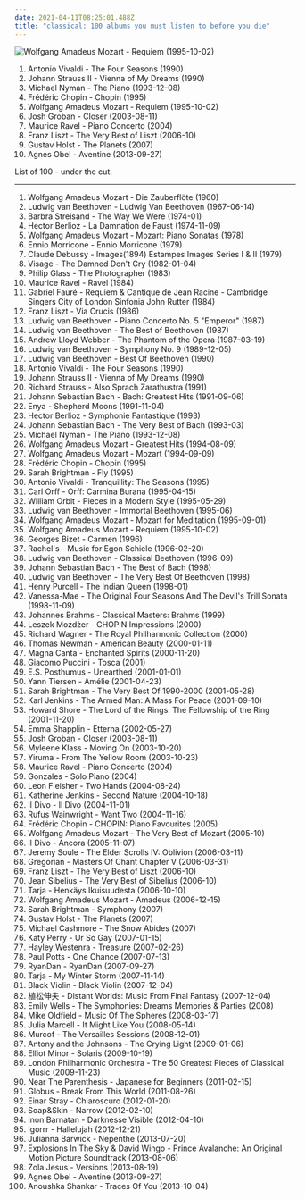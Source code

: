 ```yaml
---
date: 2021-04-11T08:25:01.488Z
title: "classical: 100 albums you must listen to before you die"
---
```

![Wolfgang Amadeus Mozart - Requiem (1995-10-02)](https://img.discogs.com/YBOWHoHgOigC8Xm2ecyi43E5LaQ=/fit-in/600x598/filters:strip_icc():format(jpeg):mode_rgb():quality(90)/discogs-images/R-7175124-1445541877-2351.jpeg.jpg "Wolfgang Amadeus Mozart - Requiem (1995-10-02)")
<ol class="albums">
<li data-cover="http://coverartarchive.org/release/55555fce-af44-4e93-a170-7554ed1e932d/4879800403-500.jpg" data-tags="classical" role="button">Antonio Vivaldi - The Four Seasons (1990)</li>
<li data-cover="https://via.placeholder.com/450" data-tags="classical, johann strauss ii" role="button">Johann Strauss II - Vienna of My Dreams (1990)</li>
<li data-cover="http://coverartarchive.org/release/4bf88b0f-9999-4a7f-b4be-cd7f9e2a8599/28293994702-500.jpg" data-tags="soundtrack, piano" role="button">Michael Nyman - The Piano (1993-12-08)</li>
<li data-cover="http://coverartarchive.org/release/f1a4d60a-8910-421c-b4b2-a2ceee5608ce/14901757804-500.jpg" data-tags="classical" role="button">Frédéric Chopin - Chopin (1995)</li>
<li data-cover="https://img.discogs.com/YBOWHoHgOigC8Xm2ecyi43E5LaQ=/fit-in/600x598/filters:strip_icc():format(jpeg):mode_rgb():quality(90)/discogs-images/R-7175124-1445541877-2351.jpeg.jpg" data-tags="classical" role="button">Wolfgang Amadeus Mozart - Requiem (1995-10-02)</li>
<li data-cover="https://img.discogs.com/rX0rFXm9Ngs9mJov-Nuk-MBTcjE=/fit-in/599x540/filters:strip_icc():format(jpeg):mode_rgb():quality(90)/discogs-images/R-4846896-1377355013-5168.jpeg.jpg" data-tags="classical, josh groban" role="button">Josh Groban - Closer (2003-08-11)</li>
<li data-cover="https://img.discogs.com/Y0b4Ob0n6Hwp7bmnTThEYES_HUw=/fit-in/355x346/filters:strip_icc():format(jpeg):mode_rgb():quality(90)/discogs-images/R-15418053-1591213040-9861.jpeg.jpg" data-tags="classical" role="button">Maurice Ravel - Piano Concerto (2004)</li>
<li data-cover="http://coverartarchive.org/release/20e1927a-3703-4fa5-96d2-a027db1737ee/16785820466-500.jpg" data-tags="classical" role="button">Franz Liszt - The Very Best of Liszt (2006-10)</li>
<li data-cover="https://img.discogs.com/VrMQPjBC62daox6swpVFW8xWAsM=/fit-in/600x596/filters:strip_icc():format(jpeg):mode_rgb():quality(90)/discogs-images/R-746488-1373094418-1552.jpeg.jpg" data-tags="classical" role="button">Gustav Holst - The Planets (2007)</li>
<li data-cover="http://coverartarchive.org/release/2d012e66-6759-485b-beb5-00532c46a386/8544215048-500.jpg" data-tags="folk, singer-songwriter, piano" role="button">Agnes Obel - Aventine (2013-09-27)</li>
</ol>
List of 100 - under the cut.
<!-- more -->

_________________

<ol class="albums">
<li data-cover="https://img.discogs.com/-rFomqJkdcElgmOW1n71dgnZghc=/fit-in/600x519/filters:strip_icc():format(jpeg):mode_rgb():quality(90)/discogs-images/R-9220649-1476965793-5776.jpeg.jpg" data-tags="opera, classical" role="button">
Wolfgang Amadeus Mozart - Die Zauberflöte (1960)
</li>
<li data-cover="https://img.discogs.com/GJe-XwC711lUsGk0Jl7bw1jezHE=/fit-in/566x600/filters:strip_icc():format(jpeg):mode_rgb():quality(90)/discogs-images/R-6049879-1409772681-4998.jpeg.jpg" data-tags="classical" role="button">
Ludwig van Beethoven - Ludwig Van Beethoven (1967-06-14)
</li>
<li data-cover="http://coverartarchive.org/release/297b5fd9-654c-3eb7-a41e-40fc4ae011c7/9800946084-500.jpg" data-tags="jazz, 70s, easy listening" role="button">
Barbra Streisand - The Way We Were (1974-01)
</li>
<li data-cover="https://img.discogs.com/2cdTkWtOmc6672BXDT4TdB9Zb2A=/fit-in/600x605/filters:strip_icc():format(jpeg):mode_rgb():quality(90)/discogs-images/R-8125816-1455650816-9195.jpeg.jpg" data-tags="opera" role="button">
Hector Berlioz - La Damnation de Faust (1974-11-09)
</li>
<li data-cover="https://img.discogs.com/hQrEryubvbJQdogI92q3mU7QYrY=/fit-in/600x591/filters:strip_icc():format(jpeg):mode_rgb():quality(90)/discogs-images/R-13961000-1564967452-5475.jpeg.jpg" data-tags="classical, piano" role="button">
Wolfgang Amadeus Mozart - Mozart: Piano Sonatas (1978)
</li>
<li data-cover="http://coverartarchive.org/release/06a37eaa-38d0-41a9-a77c-d13aa5762b9d/26656368226-500.jpg" data-tags="classical, instrumental, easy listening, cinema, movie score composers, easylistening jazz" role="button">
Ennio Morricone - Ennio Morricone (1979)
</li>
<li data-cover="http://coverartarchive.org/release/b5e7085c-c860-45f6-b2bf-52a1c0f70f71/13718728004-500.jpg" data-tags="classical, claude debussy" role="button">
Claude Debussy - Images(1894) Estampes Images Series I & II (1979)
</li>
<li data-cover="http://coverartarchive.org/release/c354b401-7722-4297-a26b-0822953fa829/14592166258-500.jpg" data-tags="new wave" role="button">
Visage - The Damned Don't Cry (1982-01-04)
</li>
<li data-cover="http://coverartarchive.org/release/6a881cc4-3553-4d01-a4d0-aff431bf05f0/22056730148-500.jpg" data-tags="classical, classic, instrumental, orchestra, avant-garde, female vocalist, faves, revisit, classical music, landscape, wanttobuy, gammarec, granka, worldmusik, je devrais avoir mon enfer de la caresse, quixotic sounds, freepurp1e, fabulous live act, fabulous orchestra, great cinema, music for the car, ssdsds" role="button">
Philip Glass - The Photographer (1983)
</li>
<li data-cover="https://img.discogs.com/92IOMhi2WE_vg_IGpVr2O11W9zU=/fit-in/600x847/filters:strip_icc():format(jpeg):mode_rgb():quality(90)/discogs-images/R-11037058-1558453784-9891.jpeg.jpg" data-tags="classical, symphonic, 20th century classical, 20th century, ravel, classical orchestral" role="button">
Maurice Ravel - Ravel (1984)
</li>
<li data-cover="http://coverartarchive.org/release/39746e0d-3a1b-45e6-af11-7efc04a00e0a/23077300994-500.jpg" data-tags="classical" role="button">
Gabriel Fauré - Requiem & Cantique de Jean Racine - Cambridge Singers City of London Sinfonia John Rutter (1984)
</li>
<li data-cover="https://img.discogs.com/vFlG98PcjCYC1jTTfvPre_JoQvM=/fit-in/600x605/filters:strip_icc():format(jpeg):mode_rgb():quality(90)/discogs-images/R-5647183-1473924207-7528.jpeg.jpg" data-tags="classical, piano, liszt, musica sacra" role="button">
Franz Liszt - Via Crucis (1986)
</li>
<li data-cover="http://coverartarchive.org/release/c7a67bbc-f7e0-45c0-9de8-799bfc762f67/8724006835-500.jpg" data-tags="classical, beethoven" role="button">
Ludwig van Beethoven - Piano Concerto No. 5 "Emperor" (1987)
</li>
<li data-cover="http://coverartarchive.org/release/65b5c48f-89c9-4be9-b7a0-2e18692db80e/19147437194-500.jpg" data-tags="classical, beethoven" role="button">
Ludwig van Beethoven - The Best of Beethoven (1987)
</li>
<li data-cover="http://coverartarchive.org/release/8b2b725f-c3dd-41c2-b98d-e42f027fbe1c/3768060682-500.jpg" data-tags="musical, soundtrack" role="button">
Andrew Lloyd Webber - The Phantom of the Opera (1987-03-19)
</li>
<li data-cover="http://coverartarchive.org/release/89a7101d-9c32-47b3-8dbf-70112caad1d8/15888345657-500.jpg" data-tags="classical" role="button">
Ludwig van Beethoven - Symphony No. 9 (1989-12-05)
</li>
<li data-cover="https://via.placeholder.com/450" data-tags="classical" role="button">
Ludwig van Beethoven - Best Of Beethoven (1990)
</li>
<li data-cover="http://coverartarchive.org/release/55555fce-af44-4e93-a170-7554ed1e932d/4879800403-500.jpg" data-tags="classical" role="button">
Antonio Vivaldi - The Four Seasons (1990)
</li>
<li data-cover="https://via.placeholder.com/450" data-tags="classical, johann strauss ii" role="button">
Johann Strauss II - Vienna of My Dreams (1990)
</li>
<li data-cover="http://coverartarchive.org/release/c405f2d0-f522-4d61-8812-c0f8422d124f/12252644242-500.jpg" data-tags="classical" role="button">
Richard Strauss - Also Sprach Zarathustra (1991)
</li>
<li data-cover="http://coverartarchive.org/release/f4ffbc01-c48f-46a8-a90d-8680c78d7e73/18841923466-500.jpg" data-tags="classical" role="button">
Johann Sebastian Bach - Bach: Greatest Hits (1991-09-06)
</li>
<li data-cover="http://coverartarchive.org/release/2fbbe6b7-5679-33cf-a084-ee4bd5429807/16797026280-500.jpg" data-tags="celtic, new age" role="button">
Enya - Shepherd Moons (1991-11-04)
</li>
<li data-cover="http://coverartarchive.org/release/5802a8b7-0c35-47d5-b4c6-59b495361a0d/24426125912-500.jpg" data-tags="classical" role="button">
Hector Berlioz - Symphonie Fantastique (1993)
</li>
<li data-cover="http://coverartarchive.org/release/f835ced9-a60a-4ebb-ad2a-6be11ccf7dfb/2634582164-500.jpg" data-tags="classical" role="button">
Johann Sebastian Bach - The Very Best of Bach (1993-03)
</li>
<li data-cover="http://coverartarchive.org/release/4bf88b0f-9999-4a7f-b4be-cd7f9e2a8599/28293994702-500.jpg" data-tags="soundtrack, piano" role="button">
Michael Nyman - The Piano (1993-12-08)
</li>
<li data-cover="https://img.discogs.com/YBOWHoHgOigC8Xm2ecyi43E5LaQ=/fit-in/600x598/filters:strip_icc():format(jpeg):mode_rgb():quality(90)/discogs-images/R-7175124-1445541877-2351.jpeg.jpg" data-tags="classical" role="button">
Wolfgang Amadeus Mozart - Greatest Hits (1994-08-09)
</li>
<li data-cover="http://coverartarchive.org/release/e7acaac9-2f2b-4146-ac24-ea13e311d2d3/6755686959-500.jpg" data-tags="classical" role="button">
Wolfgang Amadeus Mozart - Mozart (1994-09-09)
</li>
<li data-cover="http://coverartarchive.org/release/f1a4d60a-8910-421c-b4b2-a2ceee5608ce/14901757804-500.jpg" data-tags="classical" role="button">
Frédéric Chopin - Chopin (1995)
</li>
<li data-cover="https://img.discogs.com/AEcPN3xbgGP-QuO_q4A_u64fiM0=/fit-in/600x590/filters:strip_icc():format(jpeg):mode_rgb():quality(90)/discogs-images/R-3393240-1328652413.jpeg.jpg" data-tags="classical, sarah brightman, female vocalists" role="button">
Sarah Brightman - Fly (1995)
</li>
<li data-cover="https://img.discogs.com/6WF7BbJPuJYHJy1auqoTLxLM2aw=/fit-in/600x587/filters:strip_icc():format(jpeg):mode_rgb():quality(90)/discogs-images/R-15622610-1594727362-1064.jpeg.jpg" data-tags="classical" role="button">
Antonio Vivaldi - Tranquillity: The Seasons (1995)
</li>
<li data-cover="http://coverartarchive.org/release/1cd797a6-f065-4ee0-a880-fb91c3b85b05/8644457586-500.jpg" data-tags="classical" role="button">
Carl Orff - Orff: Carmina Burana (1995-04-15)
</li>
<li data-cover="https://img.discogs.com/cfc9e7fd50d7c9c08931869b95f6849a01d0635d/images/spacer.gif" data-tags="electronic, ambient" role="button">
William Orbit - Pieces in a Modern Style (1995-05-29)
</li>
<li data-cover="https://img.discogs.com/MEqmjRXOi-WQUGEs-7tOX8wca4c=/fit-in/600x600/filters:strip_icc():format(jpeg):mode_rgb():quality(90)/discogs-images/R-4596687-1493645830-5425.jpeg.jpg" data-tags="classical, ludwig van beethoven" role="button">
Ludwig van Beethoven - Immortal Beethoven (1995-06)
</li>
<li data-cover="http://coverartarchive.org/release/de43ed42-ae46-4aab-86bf-d044fb49a6e3/26672610950-500.jpg" data-tags="classical" role="button">
Wolfgang Amadeus Mozart - Mozart for Meditation (1995-09-01)
</li>
<li data-cover="https://img.discogs.com/YBOWHoHgOigC8Xm2ecyi43E5LaQ=/fit-in/600x598/filters:strip_icc():format(jpeg):mode_rgb():quality(90)/discogs-images/R-7175124-1445541877-2351.jpeg.jpg" data-tags="classical" role="button">
Wolfgang Amadeus Mozart - Requiem (1995-10-02)
</li>
<li data-cover="https://img.discogs.com/aHy5J5yOSH8cVZWrTQUgFReFqMk=/fit-in/600x598/filters:strip_icc():format(jpeg):mode_rgb():quality(90)/discogs-images/R-1469447-1522497197-5225.jpeg.jpg" data-tags="carmen, opera, bizet" role="button">
Georges Bizet - Carmen (1996)
</li>
<li data-cover="http://coverartarchive.org/release/c65c6272-7f28-4fcc-87a3-7c5fc7788ffe/8099938641-500.jpg" data-tags="classical" role="button">
Rachel's - Music for Egon Schiele (1996-02-20)
</li>
<li data-cover="https://img.discogs.com/MEqmjRXOi-WQUGEs-7tOX8wca4c=/fit-in/600x600/filters:strip_icc():format(jpeg):mode_rgb():quality(90)/discogs-images/R-4596687-1493645830-5425.jpeg.jpg" data-tags="classical" role="button">
Ludwig van Beethoven - Classical Beethoven (1996-09)
</li>
<li data-cover="http://coverartarchive.org/release/b080e461-fab7-4739-ac40-b99b85ebd67c/22304804641-500.jpg" data-tags="classical" role="button">
Johann Sebastian Bach - The Best of Bach (1998)
</li>
<li data-cover="http://coverartarchive.org/release/eff7bc35-a164-48d9-9919-ca4760bcdb3e/17017753410-500.jpg" data-tags="classical, ludwig van beethoven, naxos, wheeee" role="button">
Ludwig van Beethoven - The Very Best Of Beethoven (1998)
</li>
<li data-cover="https://img.discogs.com/n22kioyzg7YXR6v5CPo8OquTOMI=/fit-in/500x501/filters:strip_icc():format(jpeg):mode_rgb():quality(90)/discogs-images/R-11961715-1525550823-6700.jpeg.jpg" data-tags="baroque" role="button">
Henry Purcell - The Indian Queen (1998-01)
</li>
<li data-cover="http://coverartarchive.org/release/6d8b76bc-9242-4ade-a9f2-11a9fa09360e/3499366949-500.jpg" data-tags="classical, instrumental" role="button">
Vanessa-Mae - The Original Four Seasons And The Devil's Trill Sonata (1998-11-09)
</li>
<li data-cover="http://coverartarchive.org/release/0bc86aed-5e64-4a15-bef6-666a09c9236a/14160170707-500.jpg" data-tags="classical" role="button">
Johannes Brahms - Classical Masters: Brahms (1999)
</li>
<li data-cover="http://coverartarchive.org/release/b90583a6-a000-4f23-ac1f-e63efec00de6/13210646761-500.jpg" data-tags="nu jazz, classical, jazz, piano" role="button">
Leszek Możdżer - CHOPIN Impressions (2000)
</li>
<li data-cover="http://coverartarchive.org/release/6ebe8cc4-ee3e-4eb1-ae7d-b1fc09b49646/13435578387-500.jpg" data-tags="classical, wagner" role="button">
Richard Wagner - The Royal Philharmonic Collection (2000)
</li>
<li data-cover="http://coverartarchive.org/release/fc8ab829-5388-4640-bb64-c41c4c1caea8/18688508262-500.jpg" data-tags="soundtrack" role="button">
Thomas Newman - American Beauty (2000-01-11)
</li>
<li data-cover="http://coverartarchive.org/release/eb41d085-f38b-48cc-919f-377ee0fb2fe9/16112159503-500.jpg" data-tags="gregoriano" role="button">
Magna Canta - Enchanted Spirits (2000-11-20)
</li>
<li data-cover="https://via.placeholder.com/450" data-tags="opera, tosca" role="button">
Giacomo Puccini - Tosca (2001)
</li>
<li data-cover="http://coverartarchive.org/release/c958fc3b-1a1a-4728-ae0b-a149eb5abfa9/8791017488-500.jpg" data-tags="new age" role="button">
E.S. Posthumus - Unearthed (2001-01-01)
</li>
<li data-cover="http://coverartarchive.org/release/71932455-067b-4fcb-b9e4-2cb16da0bb96/1383827288-500.jpg" data-tags="soundtrack" role="button">
Yann Tiersen - Amélie (2001-04-23)
</li>
<li data-cover="https://img.discogs.com/SulTY8sgOWJuB0V1Ite5P3IZ87A=/fit-in/600x593/filters:strip_icc():format(jpeg):mode_rgb():quality(90)/discogs-images/R-9841057-1487185761-7001.jpeg.jpg" data-tags="sarah brightman, female vocalists" role="button">
Sarah Brightman - The Very Best Of 1990-2000 (2001-05-28)
</li>
<li data-cover="http://coverartarchive.org/release/9684c702-d5e9-4827-9e11-b124de44af4b/4397354155-500.jpg" data-tags="classical, choral, karljenkins" role="button">
Karl Jenkins - The Armed Man: A Mass For Peace (2001-09-10)
</li>
<li data-cover="http://coverartarchive.org/release/495652e1-d9b7-40c5-8490-10a87b91dba6/18382478913-500.jpg" data-tags="soundtrack" role="button">
Howard Shore - The Lord of the Rings: The Fellowship of the Ring (2001-11-20)
</li>
<li data-cover="http://coverartarchive.org/release/de303c46-f1b4-404b-9216-fb65002f858f/16223376046-500.jpg" data-tags="female vocalists, emma shapplin" role="button">
Emma Shapplin - Etterna (2002-05-27)
</li>
<li data-cover="https://img.discogs.com/rX0rFXm9Ngs9mJov-Nuk-MBTcjE=/fit-in/599x540/filters:strip_icc():format(jpeg):mode_rgb():quality(90)/discogs-images/R-4846896-1377355013-5168.jpeg.jpg" data-tags="classical, josh groban" role="button">
Josh Groban - Closer (2003-08-11)
</li>
<li data-cover="http://coverartarchive.org/release/e4190b11-26fe-4a7e-a667-bae88a9634c2/9519022390-500.jpg" data-tags="piano" role="button">
Myleene Klass - Moving On (2003-10-20)
</li>
<li data-cover="http://coverartarchive.org/release/793b0d7d-a4cd-4937-9ec6-41f8b9bc0228/2562227796-500.jpg" data-tags="yiruma" role="button">
Yiruma - From The Yellow Room (2003-10-23)
</li>
<li data-cover="https://img.discogs.com/Y0b4Ob0n6Hwp7bmnTThEYES_HUw=/fit-in/355x346/filters:strip_icc():format(jpeg):mode_rgb():quality(90)/discogs-images/R-15418053-1591213040-9861.jpeg.jpg" data-tags="classical" role="button">
Maurice Ravel - Piano Concerto (2004)
</li>
<li data-cover="http://coverartarchive.org/release/cbb6fa2e-393f-39a4-94cc-21caa3baf782/4514952186-500.jpg" data-tags="piano" role="button">
Gonzales - Solo Piano (2004)
</li>
<li data-cover="https://img.discogs.com/At1k_ayB0OQAGh0e4Zqafu2i-nY=/fit-in/600x600/filters:strip_icc():format(jpeg):mode_rgb():quality(90)/discogs-images/R-12280940-1532078382-3948.jpeg.jpg" data-tags="classical, fleisher" role="button">
Leon Fleisher - Two Hands (2004-08-24)
</li>
<li data-cover="http://coverartarchive.org/release/ef9353aa-8db2-45ea-80f6-56f8486cc698/7955388136-500.jpg" data-tags="opera, classical, female vocalists" role="button">
Katherine Jenkins - Second Nature (2004-10-18)
</li>
<li data-cover="https://img.discogs.com/ZHAPNEM-OI8MJhZrxLHI3leDKv0=/fit-in/500x440/filters:strip_icc():format(jpeg):mode_rgb():quality(90)/discogs-images/R-13908747-1563825490-6490.jpeg.jpg" data-tags="il divo, classical" role="button">
Il Divo - Il Divo (2004-11-01)
</li>
<li data-cover="https://img.discogs.com/3waKR4XxTJ5AsOA8BWGWHiUUw9k=/fit-in/600x517/filters:strip_icc():format(jpeg):mode_rgb():quality(90)/discogs-images/R-11072812-1520800595-4024.jpeg.jpg" data-tags="indie, singer-songwriter" role="button">
Rufus Wainwright - Want Two (2004-11-16)
</li>
<li data-cover="http://coverartarchive.org/release/aade37f0-87b8-4d8d-8c63-2435e90d14ef/16260917544-500.jpg" data-tags="classical" role="button">
Frédéric Chopin - CHOPIN: Piano Favourites (2005)
</li>
<li data-cover="http://coverartarchive.org/release/6faf3908-a49a-43f2-8799-1d701d404fcb/10496452285-500.jpg" data-tags="classical" role="button">
Wolfgang Amadeus Mozart - The Very Best of Mozart (2005-10)
</li>
<li data-cover="http://coverartarchive.org/release/95c0ced5-be9d-4558-b607-78e23d499ac8/5794008928-500.jpg" data-tags="il divo, classical" role="button">
Il Divo - Ancora (2005-11-07)
</li>
<li data-cover="http://coverartarchive.org/release/44c933d3-a10a-4253-8651-51684ed0f279/2347335131-500.jpg" data-tags="soundtrack, video game music" role="button">
Jeremy Soule - The Elder Scrolls IV: Oblivion (2006-03-11)
</li>
<li data-cover="http://coverartarchive.org/release/62c65ea0-fb83-4c43-ac89-95f8448c5b27/10374863828-500.jpg" data-tags="classical, ambient, new age, celtic" role="button">
Gregorian - Masters Of Chant Chapter V (2006-03-31)
</li>
<li data-cover="http://coverartarchive.org/release/20e1927a-3703-4fa5-96d2-a027db1737ee/16785820466-500.jpg" data-tags="classical" role="button">
Franz Liszt - The Very Best of Liszt (2006-10)
</li>
<li data-cover="http://coverartarchive.org/release/84d12e5c-115f-4ef1-96bd-f972b41536c7/8293509982-500.jpg" data-tags="classical, late romantic" role="button">
Jean Sibelius - The Very Best of Sibelius (2006-10)
</li>
<li data-cover="http://coverartarchive.org/release/0257cd0d-999b-426b-b098-3902c691996a/11322636619-500.jpg" data-tags="christmas" role="button">
Tarja - Henkäys Ikuisuudesta (2006-10-10)
</li>
<li data-cover="https://img.discogs.com/YBOWHoHgOigC8Xm2ecyi43E5LaQ=/fit-in/600x598/filters:strip_icc():format(jpeg):mode_rgb():quality(90)/discogs-images/R-7175124-1445541877-2351.jpeg.jpg" data-tags="soundtrack, classical" role="button">
Wolfgang Amadeus Mozart - Amadeus (2006-12-15)
</li>
<li data-cover="https://img.discogs.com/yN1TDls6ZCOnqUGsiJ48a5Yfk2w=/fit-in/600x600/filters:strip_icc():format(jpeg):mode_rgb():quality(90)/discogs-images/R-1393131-1523761238-6659.jpeg.jpg" data-tags="opera, female vocalist, classical symphony, sarah brightman" role="button">
Sarah Brightman - Symphony (2007)
</li>
<li data-cover="https://img.discogs.com/VrMQPjBC62daox6swpVFW8xWAsM=/fit-in/600x596/filters:strip_icc():format(jpeg):mode_rgb():quality(90)/discogs-images/R-746488-1373094418-1552.jpeg.jpg" data-tags="classical" role="button">
Gustav Holst - The Planets (2007)
</li>
<li data-cover="http://coverartarchive.org/release/3b3ee7b7-a91e-4b70-bcc2-2669d1bf013d/16302212379-500.jpg" data-tags="classical, singer-songwriter" role="button">
Michael Cashmore - The Snow Abides (2007)
</li>
<li data-cover="https://img.discogs.com/VPZYWF2ksSiHJqfZgVaantZcQWw=/fit-in/600x570/filters:strip_icc():format(jpeg):mode_rgb():quality(90)/discogs-images/R-5182187-1386762667-5591.jpeg.jpg" data-tags="female vocalists" role="button">
Katy Perry - Ur So Gay (2007-01-15)
</li>
<li data-cover="http://coverartarchive.org/release/d8e5feb6-861b-44a0-a875-79851c40126a/6356680570-500.jpg" data-tags="hayley westenra" role="button">
Hayley Westenra - Treasure (2007-02-26)
</li>
<li data-cover="http://coverartarchive.org/release/a0ab7460-dc52-44ff-8566-4b78730d0ccd/16682270227-500.jpg" data-tags="opera" role="button">
Paul Potts - One Chance (2007-07-13)
</li>
<li data-cover="https://img.discogs.com/D_MMSYhBp_Ag28Z9lZXV4gLKKoc=/fit-in/600x587/filters:strip_icc():format(jpeg):mode_rgb():quality(90)/discogs-images/R-1626668-1486233031-1009.jpeg.jpg" data-tags="classical, male vocalists, duets, ryandan, canadian vocals, ryandan-ryandan" role="button">
RyanDan - RyanDan (2007-09-27)
</li>
<li data-cover="https://via.placeholder.com/450" data-tags="symphonic metal" role="button">
Tarja - My Winter Storm (2007-11-14)
</li>
<li data-cover="http://coverartarchive.org/release/48847215-75ee-467d-93be-8e0604ce50a6/2541931447-500.jpg" data-tags="classical, hip hop" role="button">
Black Violin - Black Violin (2007-12-04)
</li>
<li data-cover="http://coverartarchive.org/release/8b8bf29c-73d8-4067-8255-cd8d2b9492ff/14920083393-500.jpg" data-tags="classical, orchestral, bandcamp, flac, mam" role="button">
植松伸夫 - Distant Worlds: Music From Final Fantasy (2007-12-04)
</li>
<li data-cover="http://coverartarchive.org/release/bcb103ed-1dc1-4679-ad43-ea23b77a2264/7081619659-500.jpg" data-tags="classical, singer-songwriter, easy listening, folktronica, lost, richard, bananas, bats, miscellaneous, alt, rich, shady, special, must-listen, baroque folk, grady, zap, partial, dick, xian, missionary, shady grady, finis, deek, kolob, planet kolob, deek deek, deek deek deek, finis dake, ploppy, hie to kolob, this is something you can listen to, missionaries, sometimes auditory, jibby, finis jennings dake" role="button">
Emily Wells - The Symphonies: Dreams Memories & Parties (2008)
</li>
<li data-cover="http://coverartarchive.org/release/29aa8ea1-2a36-46da-8443-29dfd363a754/2124955046-500.jpg" data-tags="classical, instrumental" role="button">
Mike Oldfield - Music Of The Spheres (2008-03-17)
</li>
<li data-cover="http://coverartarchive.org/release/466e6aaf-b8da-484a-a772-c0702f91ffa1/3366571520-500.jpg" data-tags="polish, piano, alternative" role="button">
Julia Marcell - It Might Like You (2008-05-14)
</li>
<li data-cover="http://coverartarchive.org/release/d127ac52-bdae-45ed-94b4-b72e805e353f/13277500423-500.jpg" data-tags="electronic, classical, ambient, minimal, spooky, modern classical, minimalist" role="button">
Murcof - The Versailles Sessions (2008-12-01)
</li>
<li data-cover="http://coverartarchive.org/release/0c48ecde-bde3-4a26-9d55-edfd21555f62/9823776819-500.jpg" data-tags="alternative, 00s" role="button">
Antony and the Johnsons - The Crying Light (2009-01-06)
</li>
<li data-cover="http://coverartarchive.org/release/c2b861ad-9fb4-49b5-95a3-3886709b2581/26417956008-500.jpg" data-tags="classical, rock, alternative rock" role="button">
Elliot Minor - Solaris (2009-10-19)
</li>
<li data-cover="http://coverartarchive.org/release/b5967474-baab-45ff-aa11-bb747bcec50f/5252296803-500.jpg" data-tags="classical" role="button">
London Philharmonic Orchestra - The 50 Greatest Pieces of Classical Music (2009-11-23)
</li>
<li data-cover="https://img.discogs.com/srw5tT6H7BgCU3k8Oj8crk1ct3M=/fit-in/500x500/filters:strip_icc():format(jpeg):mode_rgb():quality(90)/discogs-images/R-2691946-1296765846.jpeg.jpg" data-tags="classical, ambient, idm" role="button">
Near The Parenthesis - Japanese for Beginners (2011-02-15)
</li>
<li data-cover="http://coverartarchive.org/release/bdeb4647-5774-429a-88e3-da375cb540e1/8258911638-500.jpg" data-tags="classical, instrumental, epic, world, new age, symphonic metal, neo-classical rock, album to check again" role="button">
Globus - Break From This World (2011-08-26)
</li>
<li data-cover="https://img.discogs.com/o4FKreWtvpRkF0dBHfVlphj1gv0=/fit-in/600x532/filters:strip_icc():format(jpeg):mode_rgb():quality(90)/discogs-images/R-3199719-1591140944-7026.jpeg.jpg" data-tags="indie, classical, pop, alternative, folk, post-rock, piano, indie folk, freak-folk, my virtual music shelf" role="button">
Einar Stray - Chiaroscuro (2012-01-20)
</li>
<li data-cover="http://coverartarchive.org/release/26a6d832-8412-4776-8169-85a0dbd8513b/5257873633-500.jpg" data-tags="neoclassical" role="button">
Soap&Skin - Narrow (2012-02-10)
</li>
<li data-cover="http://coverartarchive.org/release/b113afe6-3ec5-4321-9cba-3b4e3833ce41/26380407541-500.jpg" data-tags="classical" role="button">
Inon Barnatan - Darknesse Visible (2012-04-10)
</li>
<li data-cover="http://coverartarchive.org/release/5b08a32c-b1b1-41af-80aa-b278ee3b2cbd/4241397444-500.jpg" data-tags="breakcore" role="button">
Igorrr - Hallelujah (2012-12-21)
</li>
<li data-cover="http://coverartarchive.org/release/3a0f5c51-0ee6-412a-9b42-a8268eb52f00/4719617453-500.jpg" data-tags="ambient, choral" role="button">
Julianna Barwick - Nepenthe (2013-07-20)
</li>
<li data-cover="http://coverartarchive.org/release/cebfc2b0-df0c-4a02-bde8-589a1c1b55ff/4755938155-500.jpg" data-tags="soundtrack" role="button">
Explosions In The Sky & David Wingo - Prince Avalanche: An Original Motion Picture Soundtrack (2013-08-06)
</li>
<li data-cover="https://img.discogs.com/VhSMhxPAX0ohlN01LrEVL1QdZBw=/fit-in/600x600/filters:strip_icc():format(jpeg):mode_rgb():quality(90)/discogs-images/R-5303874-1390141495-9498.jpeg.jpg" data-tags="experimental" role="button">
Zola Jesus - Versions (2013-08-19)
</li>
<li data-cover="http://coverartarchive.org/release/2d012e66-6759-485b-beb5-00532c46a386/8544215048-500.jpg" data-tags="folk, singer-songwriter, piano" role="button">
Agnes Obel - Aventine (2013-09-27)
</li>
<li data-cover="http://coverartarchive.org/release/755779c9-f2cc-4c3e-8d58-5c6d3ae601de/7414645075-500.jpg" data-tags="classical, ambient, indian classical, folk - world and country, -2013-" role="button">
Anoushka Shankar - Traces Of You (2013-10-04)
</li>
</ol>